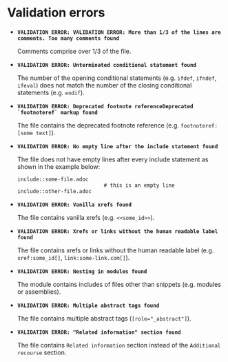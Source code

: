 # Validation errors

- **`VALIDATION ERROR: VALIDATION ERROR: More than 1/3 of the lines are comments. Too many comments found`**

    Comments comprise over 1/3 of the file.

- **`VALIDATION ERROR: Unterminated conditional statement found`**

    The number of the opening conditional statements (e.g. `ifdef`, `ifndef`, `ifeval`) does not match the number of the closing conditional statements (e.g. `endif`).


- **``VALIDATION ERROR: Deprecated footnote referenceDeprecated `footnoteref` markup found``**

    The file contains the deprecated footnote reference (e.g. `footnoteref:[some text]`).

- **`VALIDATION ERROR: No empty line after the include statement found`**

    The file does not have empty lines after every include statement as shown in the example below:

    ```
    include::some-file.adoc
                                # this is an empty line
    include::other-file.adoc
    ```

- **`VALIDATION ERROR: Vanilla xrefs found`**

    The file contains vanilla xrefs (e.g. `<<some_id>>`).

- **`VALIDATION ERROR: Xrefs or links without the human readable label found`**

    The file contains xrefs or links without the human readable label (e.g. `xref:some_id[]`, `link:some-link.com[]`).

- **`VALIDATION ERROR: Nesting in modules found`**

    The module contains includes of files other than snippets (e.g. modules or assemblies).

- **`VALIDATION ERROR: Multiple abstract tags found`**

    The file contains multiple abstract tags (`[role="_abstract"]`).


- **`VALIDATION ERROR: "Related information" section found`**

    The file contains `Related information` section instead of the `Additional recourse` section.


<!--- **`VALIDATION ERROR: `**


- **`VALIDATION ERROR: `**


- **`VALIDATION ERROR: `**-->

